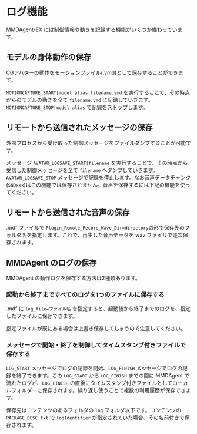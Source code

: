 # ログ機能

MMDAgent-EX には制御情報や動きを記録する機能がいくつか備わっています。

## モデルの身体動作の保存

CGアバターの動作をモーションファイル(.vmd)として保存することができます。

`MOTIONCAPTURE_START|model alias|filename.vmd` を実行することで、その時点からのモデルの動きを全て `filename.vmd` に記録していきます。
`MOTIONCAPTURE_STOP|model alias` で記録をストップします。

## リモートから送信されたメッセージの保存

外部プロセスから受け取った制御メッセージをファイルダンプすることが可能です。

メッセージ `AVATAR_LOGSAVE_START|filename` を実行することで、その時点から受信した制御メッセージを全て `filename` へダンプしていきます。`AVATAR_LOGSAVE_STOP` メッセージで記録を停止します。なお音声データチャンク (`SNDxxx`)はこの機能では保存されません。音声を保存するには下記の機能を使ってください。

## リモートから送信された音声の保存

.mdf ファイルで `Plugin_Remote_Record_Wave_Dir=directory`の形で保存先のフォルダ名を指定します。これで、再生した音声データを wav ファイルで逐次保存されます。

## MMDAgent のログの保存

MMDAgent の動作ログを保存する方法は2種類あります。

### 起動から終了まですべてのログを1つのファイルに保存する

.mdf に `log_file=ファイル名` を指定すると、起動後から終了までのログを、指定したファイルに保存できます。

指定ファイルが既にある場合は上書き保存してしまうので注意してください。

### メッセージで開始・終了を制御してタイムスタンプ付きファイルで保存する

`LOG_START` メッセージでログの記録を開始、`LOG_FINISH` メッセージでログの記録を終了できます。この `LOG_START` から `LOG_FINISH` までの間に MMDAgent で流れたログが、`LOG_FINISH` の直後にタイムスタンプ付きファイルとしてローカルフォルダーに保存されます。繰り返し使うことで複数の利用履歴が保存できます。

保存先はコンテンツのあるフォルダの `log` フォルダ以下です。コンテンツの `PACKAGE_DESC.txt` で `logIdentifier` が指定されていた場合、その名前付きで保存されます。
